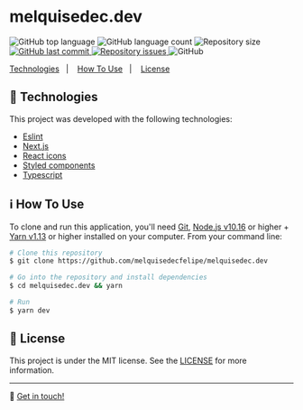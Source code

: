 <h1>
    melquisedec.dev
    <br>
</h1>

<p>
  <img alt="GitHub top language" src="https://img.shields.io/github/languages/top/melquisedecfelipe/melquisedec.dev.svg">

  <img alt="GitHub language count" src="https://img.shields.io/github/languages/count/melquisedecfelipe/melquisedec.dev.svg">

  <img alt="Repository size" src="https://img.shields.io/github/repo-size/melquisedecfelipe/melquisedec.dev.svg">

  <a href="https://github.com/melquisedecfelipe/melquisedec.dev/commits/master">
    <img alt="GitHub last commit" src="https://img.shields.io/github/last-commit/melquisedecfelipe/melquisedec.dev.svg">
  </a>

  <a href="https://github.com/melquisedecfelipe/melquisedec.dev/issues">
    <img alt="Repository issues" src="https://img.shields.io/github/issues/melquisedecfelipe/melquisedec.dev.svg">
  </a>

  <img alt="GitHub" src="https://img.shields.io/github/license/melquisedecfelipe/melquisedec.dev.svg">
</p>

<p>
  <a href="#rocket-technologies">Technologies</a>&nbsp;&nbsp;&nbsp;|&nbsp;&nbsp;&nbsp;
  <a href="#information_source-how-to-use">How To Use</a>&nbsp;&nbsp;&nbsp;|&nbsp;&nbsp;&nbsp;
  <a href="#memo-license">License</a>
</p>

## :rocket: Technologies

This project was developed with the following technologies:

- [Eslint](https://eslint.org/)
- [Next.js](https://nextjs.org/)
- [React icons](https://react-icons.netlify.com/)
- [Styled components](https://styled-components.com/)
- [Typescript](https://www.typescriptlang.org/)

## :information_source: How To Use

To clone and run this application, you'll need [Git](https://git-scm.com), [Node.js v10.16](https://nodejs.org/) or higher + [Yarn v1.13](https://yarnpkg.com/) or higher installed on your computer. From your command line:

```bash
# Clone this repository
$ git clone https://github.com/melquisedecfelipe/melquisedec.dev

# Go into the repository and install dependencies
$ cd melquisedec.dev && yarn

# Run
$ yarn dev
```

## :memo: License

This project is under the MIT license. See the [LICENSE](https://github.com/melquisedecfelipe/melquisedec.dev/blob/master/LICENSE) for more information.

---

:wave: [Get in touch!](https://www.linkedin.com/in/melquisedecfelipe/)
